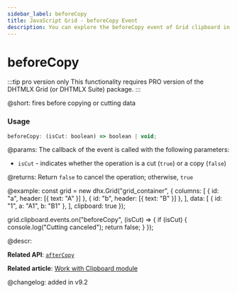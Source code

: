 ```yaml
---
sidebar_label: beforeCopy
title: JavaScript Grid - beforeCopy Event 
description: You can explore the beforeCopy event of Grid clipboard in the documentation of the DHTMLX JavaScript UI library. Browse developer guides and API reference, try out code examples and live demos, and download a free 30-day evaluation version of DHTMLX Suite.
---
```


# beforeCopy

:::tip pro version only 
This functionality requires PRO version of the DHTMLX Grid (or DHTMLX Suite) package.
:::

@short: fires before copying or cutting data

### Usage

~~~jsx
beforeCopy: (isCut: boolean) => boolean | void;
~~~

@params:
The callback of the event is called with the following parameters:

- `isCut` - indicates whether the operation is a cut (`true`) or a copy (`false`)

@returns:
Return `false` to cancel the operation; otherwise, `true`

@example:
const grid = new dhx.Grid("grid_container", {
    columns: [
        { id: "a", header: [{ text: "A" }] },
        { id: "b", header: [{ text: "B" }] },
    ],
    data: [
        { id: "1", a: "A1", b: "B1" },
    ],
    clipboard: true
});

grid.clipboard.events.on("beforeCopy", (isCut) => {
    if (isCut) {
        console.log("Cutting canceled");
        return false;
    }
});

@descr:

**Related API**: [`afterCopy`](grid/api/clipboard/aftercopy_event.md)

**Related article**: [Work with Clipboard module](grid/usage_clipboard.md)

@changelog:
added in v9.2